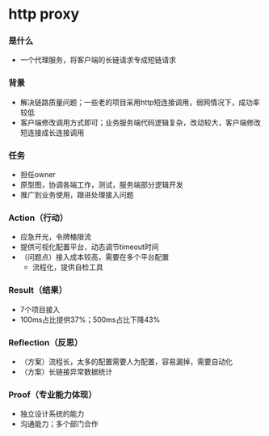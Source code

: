# http proxy
### 是什么
- 一个代理服务，将客户端的长链请求专成短链请求

### 背景
- 解决链路质量问题；一些老的项目采用http短连接调用，弱网情况下，成功率较低
- 客户端修改调用方式即可；业务服务端代码逻辑复杂，改动较大，客户端修改短连接成长连接调用

### 任务
- 担任owner
- 原型图，协调各端工作，测试，服务端部分逻辑开发
- 推广到业务使用，跟进处理接入问题

### Action（行动）
- 应急开光，令牌桶限流
- 提供可视化配置平台，动态调节timeout时间
- （问题点）接入成本较高，需要在多个平台配置
    - 流程化，提供自检工具

### Result（结果）
- 7个项目接入
- 100ms占比提供37%；500ms占比下降43%

### Reflection（反思）
- （方案）流程长，太多的配置需要人为配置，容易漏掉，需要自动化
- （方案）长链接异常数据统计

### Proof（专业能力体现）
- 独立设计系统的能力
- 沟通能力；多个部门合作
